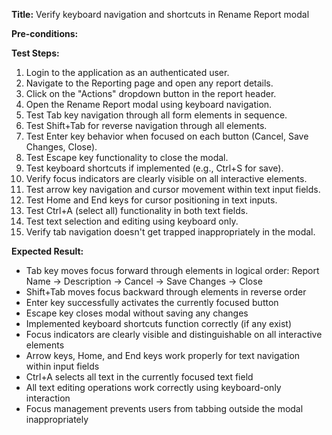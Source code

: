 **Title:** Verify keyboard navigation and shortcuts in Rename Report modal

**Pre-conditions:**


**Test Steps:**
1. Login to the application as an authenticated user.
2. Navigate to the Reporting page and open any report details.
3. Click on the "Actions" dropdown button in the report header.
1. Open the Rename Report modal using keyboard navigation.
2. Test Tab key navigation through all form elements in sequence.
3. Test Shift+Tab for reverse navigation through all elements.
4. Test Enter key behavior when focused on each button (Cancel, Save Changes, Close).
5. Test Escape key functionality to close the modal.
6. Test keyboard shortcuts if implemented (e.g., Ctrl+S for save).
7. Verify focus indicators are clearly visible on all interactive elements.
8. Test arrow key navigation and cursor movement within text input fields.
9. Test Home and End keys for cursor positioning in text inputs.
10. Test Ctrl+A (select all) functionality in both text fields.
11. Test text selection and editing using keyboard only.
12. Verify tab navigation doesn't get trapped inappropriately in the modal.

**Expected Result:**
* Tab key moves focus forward through elements in logical order: Report Name → Description → Cancel → Save Changes → Close
* Shift+Tab moves focus backward through elements in reverse order
* Enter key successfully activates the currently focused button
* Escape key closes modal without saving any changes
* Implemented keyboard shortcuts function correctly (if any exist)
* Focus indicators are clearly visible and distinguishable on all interactive elements
* Arrow keys, Home, and End keys work properly for text navigation within input fields
* Ctrl+A selects all text in the currently focused text field
* All text editing operations work correctly using keyboard-only interaction
* Focus management prevents users from tabbing outside the modal inappropriately